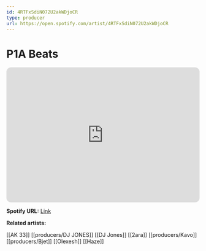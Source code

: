 ```yaml
---
id: 4RTFxSdiN072U2akWDjoCR
type: producer
url: https://open.spotify.com/artist/4RTFxSdiN072U2akWDjoCR
---
```

# P1A Beats

<iframe style="border-radius:12px" src="https://open.spotify.com/embed/artist/4RTFxSdiN072U2akWDjoCR" width="100%" height="352" frameBorder="0" allowfullscreen="" allow="autoplay; clipboard-write; encrypted-media; fullscreen; picture-in-picture" loading="lazy"></iframe>

**Spotify URL:** [Link](https://open.spotify.com/artist/4RTFxSdiN072U2akWDjoCR)

**Related artists:**

[[AK 33]]
[[producers/DJ JONES]]
[[DJ Jones]]
[[2ara]]
[[producers/Kavo]]
[[producers/Bjet]]
[[Olexesh]]
[[Haze]]
